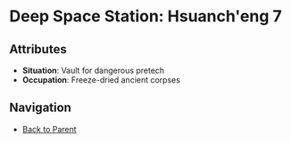 # Deep Space Station: Hsuanch'eng 7

## Attributes
- **Situation**: Vault for dangerous pretech
- **Occupation**: Freeze-dried ancient corpses


## Navigation
- [Back to Parent](../)
